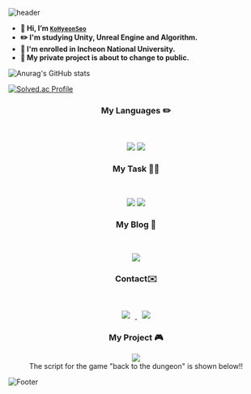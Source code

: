 ![header](https://capsule-render.vercel.app/api?type=waving&color=FFFF64&height=200&section=header&text=👩‍💻Hi!%20I'm%20Hyeonseo!👩‍💻&fontSize=50)
- **👋 Hi, I’m [`KoHyeonSeo`](https://github.com/KoHyeonSeo)**
- **✏️ I'm studying Unity, Unreal Engine and Algorithm.**
- **🏫 I'm enrolled in Incheon National University.**
- **📌 My private project is about to change to public.**

![Anurag's GitHub stats](https://github-readme-stats.vercel.app/api?username=KoHyeonSeo&show_icons=true&theme=radical)

[![Solved.ac Profile](http://mazassumnida.wtf/api/v2/generate_badge?boj=rhgustj01)](https://solved.ac/rhgustj01/)

<h3 align="center"><b> My Languages ✏️ </b></h3>
</br>
<p align="center">
<img src="https://img.shields.io/badge/c++-%2300599C.svg?style=for-the-badge&logo=c%2B%2B&logoColor=white"/>
<img src="https://img.shields.io/badge/c%23-%23239120.svg?style=for-the-badge&logo=c-sharp&logoColor=white"/>
</p>

<h3 align="center"><b> My Task 👩‍💻 </b></h3>
</br>
<p align="center">
<img src="https://img.shields.io/badge/unity-%23000000.svg?style=for-the-badge&logo=unity&logoColor=white"/>
<img src="https://img.shields.io/badge/unrealengine-%23313131.svg?style=for-the-badge&logo=unrealengine&logoColor=white"/>
</p>

<h3 align="center"><b> My Blog 🙂 </b></h3>
</br>
<p align="center">
<a href="https://blog.naver.com/rhgustj01"><img src="https://img.shields.io/badge/-Naver%20blog-brightgreen?style=flat-square&logo=Naver&logoColor=white&link=https://blog.naver.com/rhgustj01"/></a>   

 <h3 align="center"><b> Contact✉️ </b></h3>
</br>
<p align="center">
<a href=mailto:rhgustj01@naver.com><img src="https://img.shields.io/badge/-Naver-brightgreen?style=flat-square&logo=Naver&logoColor=white&link=mailto:rhgustj01@naver.com"
style="height : auto; margin-left : 10px; margin-right : 10px;"/>
</a>
<a href=mailto:rhgustj310@gmail.com><img src="https://img.shields.io/badge/Gmail-d14836?style=flat-square&logo=Gmail&logoColor=white&link=mailto:rhgustj310@gmail.com"
style="height : auto; margin-left : 10px; margin-right : 10px;"/>
</a>


<h3 align="center"><b> My Project 🎮 </b></h3>
<p align="center">
 <a href="https://devslem.itch.io/back-to-the-dungeon">
    <img src="https://img.shields.io/badge/itch.io-Back To The Dungeon-yellow"
        style="height : auto; margin-left : 7px; margin-right : 7px;"/>
</a><br>
 The script for the game "back to the dungeon" is shown below!!

 ![Footer](https://capsule-render.vercel.app/api?type=waving&color=FFFF64&height=200&section=footer)
